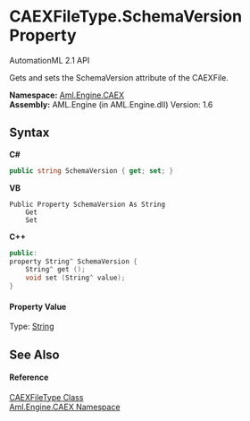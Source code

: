 # CAEXFileType.SchemaVersion Property 
AutomationML 2.1 API 

Gets and sets the SchemaVersion attribute of the CAEXFile.

**Namespace:**&nbsp;<a href="N_Aml_Engine_CAEX">Aml.Engine.CAEX</a><br />**Assembly:**&nbsp;AML.Engine (in AML.Engine.dll) Version: 1.6

## Syntax

**C#**<br />
``` C#
public string SchemaVersion { get; set; }
```

**VB**<br />
``` VB
Public Property SchemaVersion As String
	Get
	Set
```

**C++**<br />
``` C++
public:
property String^ SchemaVersion {
	String^ get ();
	void set (String^ value);
}
```


#### Property Value
Type: <a href="https://docs.microsoft.com/dotnet/api/system.string" target="_parent" rel="noopener noreferrer">String</a>

## See Also


#### Reference
<a href="T_Aml_Engine_CAEX_CAEXFileType">CAEXFileType Class</a><br /><a href="N_Aml_Engine_CAEX">Aml.Engine.CAEX Namespace</a><br />
